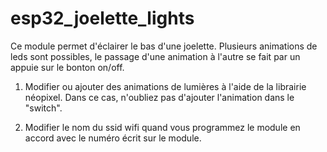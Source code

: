 # esp32_joelette_lights

Ce module permet d'éclairer le bas d'une joelette. Plusieurs animations de leds sont possibles, le passage d'une animation à l'autre se fait par un appuie sur le bonton on/off.

1) Modifier ou ajouter des animations de lumières à l'aide de la librairie néopixel.
Dans ce cas, n'oubliez pas d'ajouter l'animation dans le "switch".

2) Modifier le nom du ssid wifi quand vous programmez le module en accord avec le numéro écrit sur le module.
